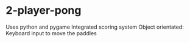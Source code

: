 # 2-player-pong

Uses python and pygame
Integrated scoring system
Object orientated: Keyboard input to move the paddles
